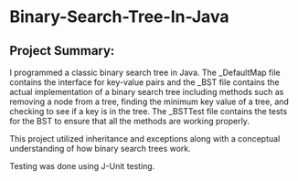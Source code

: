 # Binary-Search-Tree-In-Java
## Project Summary:
I programmed a classic binary search tree in Java. The _DefaultMap file contains the interface for key-value pairs and the _BST file contains the actual implementation of a binary search tree including methods such as removing a node from a tree, finding the minimum key value of a tree, and checking to see if a key is in the tree. The _BSTTest file contains the tests for the BST to ensure that all the methods are working properly.

This project utilized inheritance and exceptions along with a conceptual understanding of how binary search trees work. 

Testing was done using J-Unit testing.
